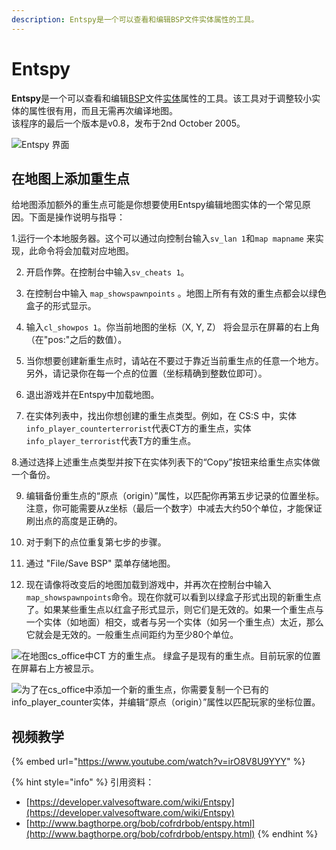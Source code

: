 ```yaml
---
description: Entspy是一个可以查看和编辑BSP文件实体属性的工具。
---
```


# Entspy

**Entspy**是一个可以查看和编辑[BSP](https://developer.valvesoftware.com/wiki/BSP)文件[实体](https://developer.valvesoftware.com/wiki/Entity)属性的工具。该工具对于调整较小实体的属性很有用，而且无需再次编译地图。  
该程序的最后一个版本是v0.8，发布于2nd October 2005。

![Entspy &#x754C;&#x9762;](../../../../../.gitbook/assets/entspy1.gif)

## 在地图上添加重生点

给地图添加额外的重生点可能是你想要使用Entspy编辑地图实体的一个常见原因。下面是操作说明与指导：

1.运行一个本地服务器。这个可以通过向控制台输入`sv_lan 1`和`map mapname` 来实现，此命令将会加载对应地图。

2. 开启作弊。在控制台中输入`sv_cheats 1`。

3. 在控制台中输入 `map_showspawnpoints` 。地图上所有有效的重生点都会以绿色盒子的形式显示。

4. 输入`cl_showpos 1`。你当前地图的坐标（X, Y, Z） 将会显示在屏幕的右上角（在"pos:"之后的数值）。

5. 当你想要创建新重生点时，请站在不要过于靠近当前重生点的任意一个地方。另外，请记录你在每一个点的位置（坐标精确到整数位即可）。

6. 退出游戏并在Entspy中加载地图。

7. 在实体列表中，找出你想创建的重生点类型。例如，在 CS:S 中，实体`info_player_counterterrorist`代表CT方的重生点，实体`info_player_terrorist`代表T方的重生点。

8.通过选择上述重生点类型并按下在实体列表下的“Copy”按钮来给重生点实体做一个备份。

9. 编辑备份重生点的“原点（origin）”属性，以匹配你再第五步记录的位置坐标。注意，你可能需要从z坐标（最后一个数字）中减去大约50个单位，才能保证刷出点的高度是正确的。

10. 对于剩下的点位重复第七步的步骤。

11. 通过 "File/Save BSP" 菜单存储地图。

12. 现在请像将改变后的地图加载到游戏中，并再次在控制台中输入`map_showspawnpoints`命令。现在你就可以看到以绿盒子形式出现的新重生点了。如果某些重生点以红盒子形式显示，则它们是无效的。如果一个重生点与一个实体（如地面）相交，或者与另一个实体（如另一个重生点）太近，那么它就会是无效的。一般重生点间距约为至少80个单位。 

![&#x5728;&#x5730;&#x56FE;cs\_office&#x4E2D;CT &#x65B9;&#x7684;&#x91CD;&#x751F;&#x70B9;&#x3002; &#x7EFF;&#x76D2;&#x5B50;&#x662F;&#x73B0;&#x6709;&#x7684;&#x91CD;&#x751F;&#x70B9;&#x3002;&#x76EE;&#x524D;&#x73A9;&#x5BB6;&#x7684;&#x4F4D;&#x7F6E;&#x5728;&#x5C4F;&#x5E55;&#x53F3;&#x4E0A;&#x65B9;&#x88AB;&#x663E;&#x793A;&#x3002;](../../../../../.gitbook/assets/cs_office0000.jpg)

![&#x4E3A;&#x4E86;&#x5728;cs\_office&#x4E2D;&#x6DFB;&#x52A0;&#x4E00;&#x4E2A;&#x65B0;&#x7684;&#x91CD;&#x751F;&#x70B9;&#xFF0C;&#x4F60;&#x9700;&#x8981;&#x590D;&#x5236;&#x4E00;&#x4E2A;&#x5DF2;&#x6709;&#x7684;info\_player\_counter&#x5B9E;&#x4F53;&#xFF0C;&#x5E76;&#x7F16;&#x8F91;&#x201C;&#x539F;&#x70B9;&#xFF08;origin&#xFF09;&#x201D;&#x5C5E;&#x6027;&#x4EE5;&#x5339;&#x914D;&#x73A9;&#x5BB6;&#x7684;&#x5750;&#x6807;&#x4F4D;&#x7F6E;&#x3002;](../../../../../.gitbook/assets/entspy_edit.png)

## 视频教学

{% embed url="https://www.youtube.com/watch?v=irO8V8U9YYY" %}

{% hint style="info" %}
引用资料：

* [https://developer.valvesoftware.com/wiki/Entspy](https://developer.valvesoftware.com/wiki/Entspy)
* [http://www.bagthorpe.org/bob/cofrdrbob/entspy.html](http://www.bagthorpe.org/bob/cofrdrbob/entspy.html)
{% endhint %}

